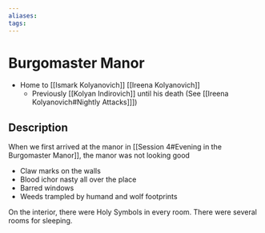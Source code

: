 ```yaml
---
aliases: 
tags: 
---
```


# Burgomaster Manor

- Home to [[Ismark Kolyanovich]] [[Ireena Kolyanovich]]
	- Previously [[Kolyan Indirovich]] until his death (See [[Ireena Kolyanovich#Nightly Attacks]]])

## Description

When we first arrived at the manor in [[Session 4#Evening in the Burgomaster Manor]], the manor was not looking good

- Claw marks on the walls
- Blood ichor nasty all over the place
- Barred windows
- Weeds trampled by humand and wolf footprints

On the interior, there were Holy Symbols in every room.  There were several rooms for sleeping.
